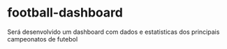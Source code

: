 # football-dashboard

Será desenvolvido um dashboard com dados e estatisticas dos principais campeonatos de futebol
